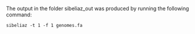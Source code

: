 The output in the folder sibeliaz_out was produced by running the following
command:

	sibeliaz -t 1 -f 1 genomes.fa
